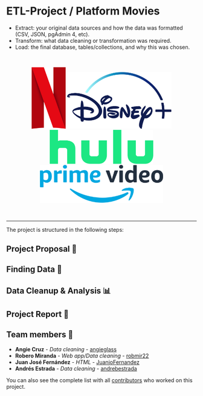 # ETL-Project / Platform Movies

- Extract: your original data sources and how the data was formatted (CSV, JSON, pgAdmin 4, etc).
- Transform: what data cleaning or transformation was required.
- Load: the final database, tables/collections, and why this was chosen.
<br>
<p align="center">
<img src="https://github.com/JuanjoFernandez/ETL-project/blob/main/images/netflix_logo.png" alt="Netflix Logo" width="90">
<img src="https://github.com/JuanjoFernandez/ETL-project/blob/main/images/disney_logo.png" alt="Dinsey Logo" height="150">
<img src="https://github.com/JuanjoFernandez/ETL-project/blob/main/images/hulu_logo.png" alt="Hulu Logo" height="90">
<img src="https://github.com/JuanjoFernandez/ETL-project/blob/main/images/prime_logo.png" alt="Prime Logo" height="100">
</p>


<br>

<hr>

The project is structured in the following steps:

## Project Proposal 🎯

## Finding Data 🔎

## Data Cleanup & Analysis 📊

## Project Report 📑 



## Team members 👥

* **Angie Cruz** - *Data cleaning* - [angieglass](https://github.com/angieglass)
* **Robero Miranda** - *Web app/Data cleaning* - [robmir22](https://github.com/robmir22)
* **Juan José Fernández** - *HTML* - [JuanjoFernandez](https://github.com/JuanjoFernandez)
* **Andrés Estrada** - *Data cleaning* - [andrebestrada](https://github.com/andrebestrada)

You can also see the complete list with all [contributors](https://github.com/JuanjoFernandez/ETL-project/graphs/contributors) who worked on this project. 


